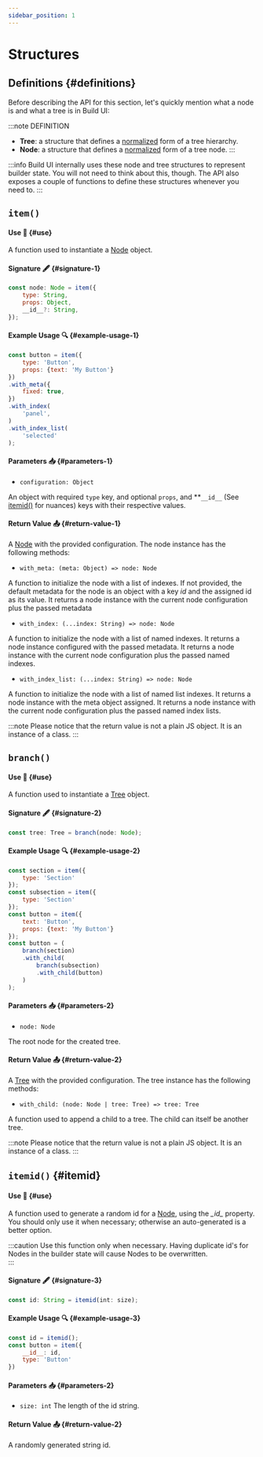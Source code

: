 ```yaml
---
sidebar_position: 1
---
```


# Structures

## Definitions {#definitions}

Before describing the API for this section, let's quickly mention what a node is and what a tree is in Build UI:

:::note DEFINITION
- **Tree**: a structure that defines a [normalized](https://redux.js.org/recipes/structuring-reducers/normalizing-state-shape) form of a tree hierarchy.
- **Node**: a structure that defines a [normalized](https://redux.js.org/recipes/structuring-reducers/normalizing-state-shape) form of a tree node. 
:::

:::info
Build UI internally uses these node and tree structures to represent builder state. You will not need to think about this, though. The API also exposes a couple of functions to define these structures whenever you need to.
:::

## `item()`

#### Use 🔧 {#use}

A function used to instantiate a [Node](#definitions) object.

#### Signature 🖋️ {#signature-1}

```js
const node: Node = item({
    type: String,
    props: Object,
    __id__?: String,
});
```

#### Example Usage 🔍 {#example-usage-1}

```jsx
const button = item({
    type: 'Button',
    props: {text: 'My Button'}
})
.with_meta({
    fixed: true,
})
.with_index(
    'panel', 
)
.with_index_list(
    'selected'
);
```

#### Parameters 📥 {#parameters-1}

- `configuration: Object`

An object with required `type` key, and optional `props`, and **`__id__` (See [itemid()](#itemid) for nuances) keys with their respective values. 

#### Return Value 📤 {#return-value-1}

A [Node](#definitions) with the provided configuration. The node instance has the following methods:

- `with_meta: (meta: Object) => node: Node`

A function to initialize the node with a list of indexes. If not provided, the default metadata for the node is an object with a key *id* and the assigned id as its value. It returns a node instance with the current node configuration plus the passed metadata

- `with_index: (...index: String) => node: Node`

A function to initialize the node with a list of named indexes. It returns a node instance configured with the passed metadata. It returns a node instance with the current node configuration plus the passed named indexes.

- `with_index_list: (...index: String) => node: Node`

A function to initialize the node with a list of named list indexes. It returns a node instance with the meta object assigned. It returns a node instance with the current node configuration plus the passed named index lists.


:::note
Please notice that the return value is not a plain JS object. It is an instance of a class. 
:::

## `branch()`

#### Use 🔧 {#use}

A function used to instantiate a [Tree](#definitions) object.

#### Signature 🖋️ {#signature-2}

```js
const tree: Tree = branch(node: Node);
```

#### Example Usage 🔍 {#example-usage-2}

```jsx
const section = item({
    type: 'Section'
});
const subsection = item({
    type: 'Section'
});
const button = item({
    text: 'Button',
    props: {text: 'My Button'}
});
const button = (
    branch(section)
    .with_child(
        branch(subsection)
        .with_child(button)
    )
);
```

#### Parameters 📥 {#parameters-2}

- `node: Node`

The root node for the created tree.

#### Return Value 📤 {#return-value-2}

A [Tree](#definitions) with the provided configuration. The tree instance has the following methods:

- `with_child: (node: Node | tree: Tree) => tree: Tree`

A function used to append a child to a tree. The child can itself be another tree.

:::note
Please notice that the return value is not a plain JS object. It is an instance of a class. 
:::

## `itemid()` {#itemid}

#### Use 🔧 {#use}

A function used to generate a random id for a [Node](#definitions), using the *\__id__* property. You should only use it when necessary; otherwise an auto-generated is a better option.

:::caution
Use this function only when necessary. Having duplicate id's for Nodes in the builder state will cause Nodes to be overwritten.  
:::

#### Signature 🖋️ {#signature-3}

```js
const id: String = itemid(int: size);
```

#### Example Usage 🔍 {#example-usage-3}

```jsx
const id = itemid();
const button = item({
    __id__: id,
    type: 'Button'
})
```

#### Parameters 📥 {#parameters-2}

- `size: int`
The length of the id string.

#### Return Value 📤 {#return-value-2}

A randomly generated string id.